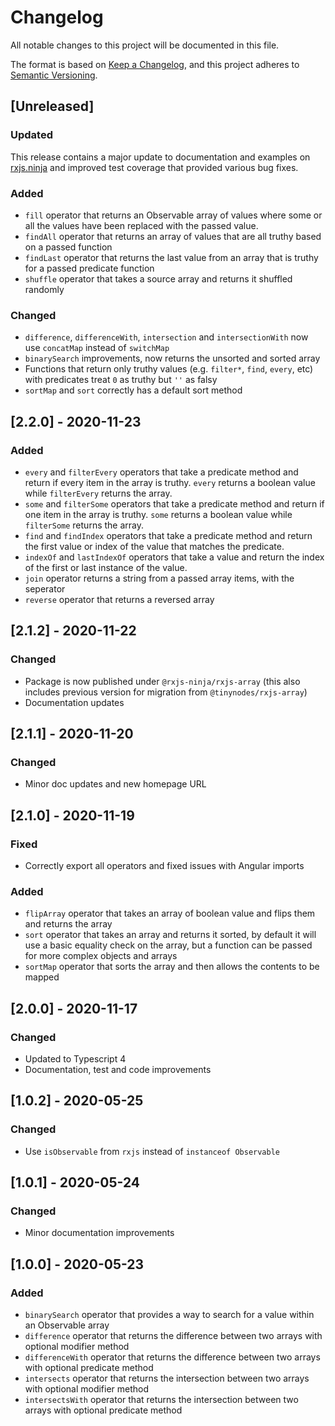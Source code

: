 # Changelog

All notable changes to this project will be documented in this file.

The format is based on [Keep a Changelog](https://keepachangelog.com/en/1.0.0/), and this project adheres
to [Semantic Versioning](https://semver.org/spec/v2.0.0.html).

## [Unreleased]

### Updated

This release contains a major update to documentation and examples on [rxjs.ninja](https://rxjs.ninja) and improved test
coverage that provided various bug fixes.

### Added

- `fill` operator that returns an Observable array of values where some or all the values have been replaced with
  the passed value.
- `findAll` operator that returns an array of values that are all truthy based on a passed function
- `findLast` operator that returns the last value from an array that is truthy for a passed predicate function
- `shuffle` operator that takes a source array and returns it shuffled randomly

### Changed

- `difference`, `differenceWith`, `intersection` and `intersectionWith` now use `concatMap` instead of `switchMap`
- `binarySearch` improvements, now returns the unsorted and sorted array
- Functions that return only truthy values (e.g. `filter*`, `find`, `every`, etc) with predicates treat `0` as truthy
  but `''` as falsy
- `sortMap` and `sort` correctly has a default sort method

## [2.2.0] - 2020-11-23

### Added

- `every` and `filterEvery` operators that take a predicate method and return if every item in the array is
  truthy. `every` returns a boolean value while `filterEvery` returns the array.
- `some` and `filterSome` operators that take a predicate method and return if one item in the array is truthy. `some`
  returns a boolean value while `filterSome` returns the array.
- `find` and `findIndex` operators that take a predicate method and return the first value or index of the value that
  matches the predicate.
- `indexOf` and `lastIndexOf` operators that take a value and return the index of the first or last instance of the
  value.
- `join` operator returns a string from a passed array items, with the seperator
- `reverse` operator that returns a reversed array

## [2.1.2] - 2020-11-22

### Changed

- Package is now published under `@rxjs-ninja/rxjs-array` (this also includes previous version for migration
  from `@tinynodes/rxjs-array`)
- Documentation updates

## [2.1.1] - 2020-11-20

### Changed

- Minor doc updates and new homepage URL

## [2.1.0] - 2020-11-19

### Fixed

- Correctly export all operators and fixed issues with Angular imports

### Added

- `flipArray` operator that takes an array of boolean value and flips them and returns the array
- `sort` operator that takes an array and returns it sorted, by default it will use a basic equality check on the array,
  but a function can be passed for more complex objects and arrays
- `sortMap` operator that sorts the array and then allows the contents to be mapped

## [2.0.0] - 2020-11-17

### Changed

- Updated to Typescript 4
- Documentation, test and code improvements

## [1.0.2] - 2020-05-25

### Changed

- Use `isObservable` from `rxjs` instead of `instanceof Observable`

## [1.0.1] - 2020-05-24

### Changed

- Minor documentation improvements

## [1.0.0] - 2020-05-23

### Added

- `binarySearch` operator that provides a way to search for a value within an Observable array
- `difference` operator that returns the difference between two arrays with optional modifier method
- `differenceWith` operator that returns the difference between two arrays with optional predicate method
- `intersects` operator that returns the intersection between two arrays with optional modifier method
- `intersectsWith` operator that returns the intersection between two arrays with optional predicate method
